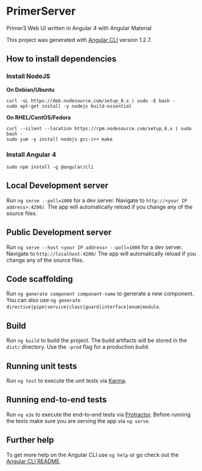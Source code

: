 # PrimerServer

Primer3 Web UI written in Angular 4 with Angular Material

This project was generated with [Angular CLI](https://github.com/angular/angular-cli) version 1.2.7.

## How to install dependencies

### Install NodeJS

**On Debian/Ubuntu**
```shell
curl -sL https://deb.nodesource.com/setup_8.x | sudo -E bash -
sudo apt-get install -y nodejs build-essential
```

**On RHEL/CentOS/Fedora**
```shell
curl --silent --location https://rpm.nodesource.com/setup_8.x | sudo bash -
sudo yum -y install nodejs gcc-c++ make
```

### Install Angular 4

```shell
sudo npm install -g @angular/cli
```

## Local Development server

Run `ng serve --poll=1000` for a dev server. Navigate to `http://<your IP address>:4200/`. The app will automatically reload if you change any of the source files.

## Public Development server

Run `ng serve --host <your IP address> --poll=1000` for a dev server. Navigate to `http://localhost:4200/` The app will automatically reload if you change any of the source files.

## Code scaffolding

Run `ng generate component component-name` to generate a new component. You can also use `ng generate directive|pipe|service|class|guard|interface|enum|module`.

## Build

Run `ng build` to build the project. The build artifacts will be stored in the `dist/` directory. Use the `-prod` flag for a production build.

## Running unit tests

Run `ng test` to execute the unit tests via [Karma](https://karma-runner.github.io).

## Running end-to-end tests

Run `ng e2e` to execute the end-to-end tests via [Protractor](http://www.protractortest.org/).
Before running the tests make sure you are serving the app via `ng serve`.

## Further help

To get more help on the Angular CLI use `ng help` or go check out the [Angular CLI README](https://github.com/angular/angular-cli/blob/master/README.md).
